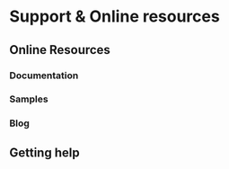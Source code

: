 # Support & Online resources

## Online Resources

### Documentation

### Samples

### Blog

## Getting help